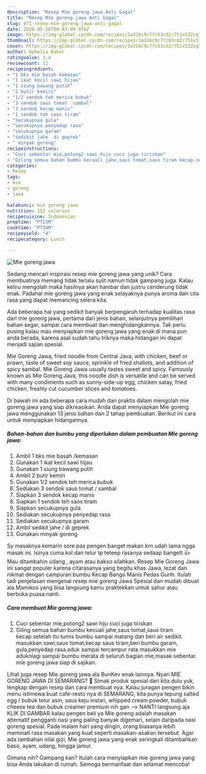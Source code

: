 ```yaml
---
description: "Resep Mie goreng jawa Anti Gagal"
title: "Resep Mie goreng jawa Anti Gagal"
slug: 871-resep-mie-goreng-jawa-anti-gagal
date: 2020-05-28T08:03:09.976Z
image: https://img-global.cpcdn.com/recipes/3a316c9c77c63cd2/751x532cq70/mie-goreng-jawa-foto-resep-utama.jpg
thumbnail: https://img-global.cpcdn.com/recipes/3a316c9c77c63cd2/751x532cq70/mie-goreng-jawa-foto-resep-utama.jpg
cover: https://img-global.cpcdn.com/recipes/3a316c9c77c63cd2/751x532cq70/mie-goreng-jawa-foto-resep-utama.jpg
author: Ophelia Baker
ratingvalue: 3.4
reviewcount: 11
recipeingredient:
- "1 bks mie basah kemasan"
- "1 ikat kecil sawi hijau"
- "1 siung bawang putih"
- "2 butir kemiri"
- "1/2 sendok teh merica bubuk"
- "3 sendok saus tomat  sambal"
- "3 sendok kecap manis"
- "1 sendok teh saos tiram"
- "secukupnya gula"
- "secukupnya penyedap rasa"
- "secukupnya garam"
- "sedikit jahe  di geprek"
- " minyak goreng"
recipeinstructions:
- "Cuci sebentar mie,potong2 sawi hiju cuci juga tiriskan"
- "Giling semua bahan bumbu kecuali jahe,saus tomat,saus tiram kecap.setelah itu tumis bumbu sampai matang dan beri air sedikit. masukkan sawi,saus tomat,kecap saus tiram,beri bumbu garam, gula,penyedap rasa.aduk sampai tercampur rata masukkan mie aduknlagi sampai bumbu merata di seluruh bagian mie,masak sebentar. mie goreng jawa siap di sajikan."
categories:
- Resep
tags:
- mie
- goreng
- jawa

katakunci: mie goreng jawa 
nutrition: 152 calories
recipecuisine: Indonesian
preptime: "PT23M"
cooktime: "PT34M"
recipeyield: "4"
recipecategory: Lunch

---
```



![Mie goreng jawa](https://img-global.cpcdn.com/recipes/3a316c9c77c63cd2/751x532cq70/mie-goreng-jawa-foto-resep-utama.jpg)

Sedang mencari inspirasi resep mie goreng jawa yang unik? Cara membuatnya memang tidak terlalu sulit namun tidak gampang juga. Kalau keliru mengolah maka hasilnya akan hambar dan justru cenderung tidak enak. Padahal mie goreng jawa yang enak selayaknya punya aroma dan cita rasa yang dapat memancing selera kita.

Ada beberapa hal yang sedikit banyak berpengaruh terhadap kualitas rasa dari mie goreng jawa, pertama dari jenis bahan, selanjutnya pemilihan bahan segar, sampai cara membuat dan menghidangkannya. Tak perlu pusing kalau mau menyiapkan mie goreng jawa yang enak di mana pun anda berada, karena asal sudah tahu triknya maka hidangan ini dapat menjadi sajian spesial.

Mie Goreng Jawa, fried noodle from Central Java, with chicken, beef or prawn, taste of sweet soy sauce, sprinkle of fried shallots, and addition of spicy sambal. Mie Goreng Jawa usually tastes sweet and spicy. Famously known as Mie Goreng Java, this noodle dish is versatile and can be served with many condiments such as sunny-side-up egg, chicken satay, fried chicken, freshly cut cucumber slices and tomatoes.


Di bawah ini ada beberapa cara mudah dan praktis dalam mengolah mie goreng jawa yang siap dikreasikan. Anda dapat menyiapkan Mie goreng jawa menggunakan 13 jenis bahan dan 2 tahap pembuatan. Berikut ini cara untuk menyiapkan hidangannya.

<!--inarticleads1-->

##### Bahan-bahan dan bumbu yang diperlukan dalam pembuatan Mie goreng jawa:

1. Ambil 1 bks mie basah /kemasan
1. Gunakan 1 ikat kecil sawi hijau
1. Gunakan 1 siung bawang putih
1. Ambil 2 butir kemiri
1. Gunakan 1/2 sendok teh merica bubuk
1. Sediakan 3 sendok saus tomat / sambal
1. Siapkan 3 sendok kecap manis
1. Siapkan 1 sendok teh saos tiram
1. Siapkan secukupnya gula
1. Sediakan secukupnya penyedap rasa
1. Sediakan secukupnya garam
1. Ambil sedikit jahe / di geprek
1. Gunakan  minyak goreng


Sy masaknya kemarin sore pas pengen banget makan krn udah lama ngga masak ini. Isinya cuma kol dan telur tp teteep rasanya sedaap bangett 👍 Mau ditambahin udang , ayam atau bakso silahkan. Resep Mie Goreng Jawa ini sangat populer karena citarasanya yang begitu khas Jawa, lezat dan nikmat dengan campuran bumbu Kecap Bango Manis Pedas Gurih. Itulah tadi penjelasan mengenai resep mie goreng Jawa Spesial dan mudah dibuat ala Mamikos yang bisa langsung kamu praktekkan untuk sahur atau berbuka puasa nanti. 

<!--inarticleads2-->

##### Cara membuat Mie goreng jawa:

1. Cuci sebentar mie,potong2 sawi hiju cuci juga tiriskan
1. Giling semua bahan bumbu kecuali jahe,saus tomat,saus tiram kecap.setelah itu tumis bumbu sampai matang dan beri air sedikit. masukkan sawi,saus tomat,kecap saus tiram,beri bumbu garam, gula,penyedap rasa.aduk sampai tercampur rata masukkan mie aduknlagi sampai bumbu merata di seluruh bagian mie,masak sebentar. mie goreng jawa siap di sajikan.


Lihat juga resep Mie goreng jawa ala BunKev enak lainnya. Nyari MIE GORENG JAWA DI SEMARANG? 🙂 Simak produk spesial dari kita dulu yuk, lengkap dengan resep dan cara membuat nya. Kalau juragan pengen bikin menu istimewa buat cafe-resto nya di SEMARANG, kita punya tepung salted egg / bubuk telur asin, saus keju instan, whipped cream powder, bubuk cheese tea dan bubuk creamer premium nih gan --&gt; NANTI langsung aja KLIK DI GAMBAR kalau pengen beli ya Mie goreng adalah masakan alternatif pengganti nasi yang paling banyak digemari, selain daripada nasi goreng spesial. Pada malam hari yang dingin, orang biasanya lebih meminati rasa masakan yang kuat seperti masakan-asakan tersebut. Agar ada tambahan nilai gizi, Mie goreng jawa yang enak seringkali ditambahkan baso, ayam, udang, hingga jamur. 

Gimana nih? Gampang kan? Itulah cara menyiapkan mie goreng jawa yang bisa Anda lakukan di rumah. Semoga bermanfaat dan selamat mencoba!
